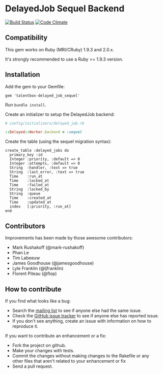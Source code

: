 # DelayedJob Sequel Backend

[![Build Status](https://secure.travis-ci.org/TalentBox/delayed_job_sequel.png?branch=master)](http://travis-ci.org/TalentBox/delayed_job_sequel)
[![Code Climate](https://codeclimate.com/github/TalentBox/delayed_job_sequel.png)](https://codeclimate.com/github/TalentBox/delayed_job_sequel)

## Compatibility

This gem works on Ruby (MRI/CRuby) 1.9.3 and 2.0.x.

It's strongly recommended to use a Ruby >= 1.9.3 version.

## Installation

Add the gem to your Gemfile:

    gem 'talentbox-delayed_job_sequel'

Run `bundle install`.

Create an initializer to setup the DelayedJob backend:

```ruby
# config/initializers/delayed_job.rb

::Delayed::Worker.backend = :sequel
```

Create the table (using the sequel migration syntax):

    create_table :delayed_jobs do
      primary_key :id
      Integer :priority, :default => 0
      Integer :attempts, :default => 0
      String  :handler, :text => true
      String  :last_error, :text => true
      Time    :run_at
      Time    :locked_at
      Time    :failed_at
      String  :locked_by
      String  :queue
      Time    :created_at
      Time    :updated_at
      index   [:priority, :run_at]
    end

## Contributors

Improvements has been made by those awesome contributors:

* Mark Rushakoff (@mark-rushakoff)
* Phan Le
* Tim Labeeuw
* James Goodhouse (@jamesgoodhouse)
* Lyle Franklin (@ljfranklin)
* Florent Piteau (@flop)

## How to contribute

If you find what looks like a bug:

* Search the [mailing list](http://groups.google.com/group/delayed_job) to see if anyone else had the same issue.
* Check the [GitHub issue tracker](http://github.com/TalentBox/delayed_job_sequel/issues/) to see if anyone else has reported issue.
* If you don't see anything, create an issue with information on how to reproduce it.

If you want to contribute an enhancement or a fix:

* Fork the project on github.
* Make your changes with tests.
* Commit the changes without making changes to the Rakefile or any other files that aren't related to your enhancement or fix
* Send a pull request.
